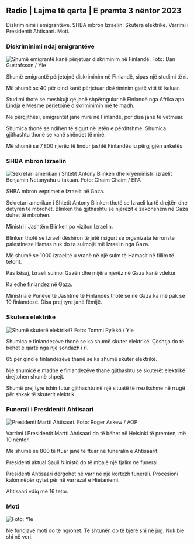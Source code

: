 ## Radio \| Lajme të qarta \| E premte 3 nëntor 2023

Diskriminimi i emigrantëve. SHBA mbron Izraelin. Skutera elektrike. Varrimi i Presidentit Ahtisaari. Moti.

### Diskriminimi ndaj emigrantëve

![Shumë emigrantë kanë përjetuar diskriminim në Finlandë. Foto: Dan Gustafsson / Yle](https://images.cdn.yle.fi/image/upload/c_crop,h_1080,w_1919,x_0,y_0/ar_1.7777777777777777,c_fill,g_faces,h_1205,h_pr.q_auto:eco/f_auto/fl_lossy/v1693477380/39-116537864f0696340afe)

Shumë emigrantë përjetojnë diskriminim në Finlandë, sipas një studimi të ri.

Më shumë se 40 për qind kanë përjetuar diskriminim gjatë vitit të kaluar.

Studimi thotë se meshkujt që janë shpërngulur në Finlandë nga Afrika apo Lindja e Mesme përjetojnë diskriminimin më të madh.

Në përgjithësi, emigrantët janë mirë në Finlandë, por disa janë të vetmuar.

Shumica thonë se ndihen të sigurt në jetën e përditshme. Shumica gjithashtu thonë se kanë shëndet të mirë.

Më shumë se 7,800 njerëz të lindur jashtë Finlandës iu përgjigjën anketës.

### SHBA mbron Izraelin

![Sekretari amerikan i Shtetit Antony Blinken dhe kryeministri izraelit Benjamin Netanyahu u takuan. Foto: Chaim Chaim / EPA](https://images.cdn.yle.fi/image/upload/c_crop,h_1178,w_2095,x_0,y_45/ar_1.7777777777777777,c_fill,g_faces,h_1200,h_1170,dq_auto:eco/f_auto/fl_lossy/v1697558051/39-1187709652eacaa1698e)

SHBA mbron veprimet e Izraelit në Gaza.

Sekretari amerikan i Shtetit Antony Blinken thotë se Izraeli ka të drejtën dhe detyrën të mbrohet. Blinken tha gjithashtu se njerëzit e zakonshëm në Gaza duhet të mbrohen.

Ministri i Jashtëm Blinken po viziton Izraelin.

Blinken thotë se Izraeli dëshiron të jetë i sigurt se organizata terroriste palestineze Hamas nuk do ta sulmojë më Izraelin nga Gaza.

Më shumë se 1000 izraelitë u vranë në një sulm të Hamasit në fillim të tetorit.

Pas kësaj, Izraeli sulmoi Gazën dhe mijëra njerëz në Gaza kanë vdekur.

Ka edhe finlandez në Gaza.

Ministria e Punëve të Jashtme të Finlandës thotë se në Gaza ka më pak se 10 finlandezë. Disa prej tyre janë fëmijë.

### Skutera elektrike

![Shumë skuterë elektrikë? Foto: Tommi Pylkkö / Yle](https://images.cdn.yle.fi/image/upload/c_crop,h_2268,w_4032,x_0,y_378/ar_1.7777777777777777,c_fill,g_5,w_01.q_auto:eco/f_auto/fl_lossy/v1629190662/39-842535611aab23cf6db)

Shumica e finlandezëve thonë se ka shumë skuter elektrikë. Çështja do të bëhet e qartë nga një sondazh i ri.

65 për qind e finlandezëve thanë se ka shumë skuter elektrikë.

Një shumicë e madhe e finlandezëve thanë gjithashtu se skuterët elektrikë drejtohen shumë shpejt.

Shumë prej tyre ishin futur gjithashtu në një situatë të rrezikshme në rrugë për shkak të skuterit elektrik.

### Funerali i Presidentit Ahtisaari

![Presidenti Martti Ahtisaari. Foto: Roger Askew / AOP](https://images.cdn.yle.fi/image/upload/c_crop,h_3238,w_5757,x_259,y_350/ar_1.777777777777777,c_fill,g_5,w_1.q_auto:eco/f_auto/fl_lossy/v1697440152/39-1186733652ce1167d3e9)

Varrimi i Presidentit Martti Ahtisaari do të bëhet në Helsinki të premten, më 10 nëntor.

Më shumë se 800 të ftuar janë të ftuar në funeralin e Ahtisaarit.

Presidenti aktual Sauli Niinistö do të mbajë një fjalim në funeral.

Presidenti Ahtisaari dërgohet në varr në një kortezh funerali. Procesioni kalon nëpër qytet për në varrezat e Hietaniemi.

Ahtisaari vdiq më 16 tetor.

### Moti

![ Foto: Yle](https://images.cdn.yle.fi/image/upload/c_crop,h_1080,w_1919,x_0,y_0/ar_1.7777777777777777,c_fill,g_faces,h_670,w_101:eco/f_auto/fl_lossy/v1699023031/39-11957186545088dc4556)

Në fundjavë moti do të ngrohet. Të shtunën do të bjerë shi në jug. Nuk bie shi në veri.